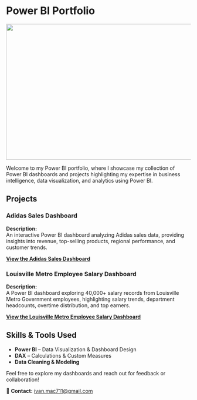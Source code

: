 # Power BI Portfolio
 <p align="center">
  <img width="700" height="370" src="https://github.com/user-attachments/assets/8dff1c6c-85e4-458d-a573-83dd2a38e2a8">
</p>

Welcome to my Power BI portfolio, where I showcase my collection of Power BI dashboards and projects highlighting my expertise in business intelligence, data visualization, and analytics using Power BI.

## Projects  

### **Adidas Sales Dashboard**  

**Description:**  
An interactive Power BI dashboard analyzing Adidas sales data, providing insights into revenue, top-selling products, regional performance, and customer trends.  

**[View the Adidas Sales Dashboard](https://github.com/ivanmu-1/PowerBI-Portfolio/tree/main/Adidas%20Sales)**  



### **Louisville Metro Employee Salary Dashboard**  

**Description:**  
A Power BI dashboard exploring 40,000+ salary records from Louisville Metro Government employees, highlighting salary trends, department headcounts, overtime distribution, and top earners. 

**[View the Louisville Metro Employee Salary Dashboard](https://github.com/ivanmu-1/PowerBI-Portfolio/tree/main/Louisville%20Metro)**  



## Skills & Tools Used  
* **Power BI** – Data Visualization & Dashboard Design
* **DAX** – Calculations & Custom Measures
* **Data Cleaning & Modeling**  

Feel free to explore my dashboards and reach out for feedback or collaboration!   

📩 **Contact:** ivan.mac711@gmail.com


